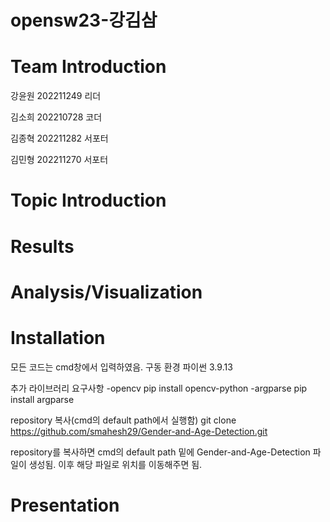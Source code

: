 # opensw23-강김삼

# Team Introduction
  강윤원 202211249 리더
  
  김소희 202210728 코더
  
  김종혁 202211282 서포터
  
  김민형 202211270 서포터
# Topic Introduction

# Results

# Analysis/Visualization

# Installation
 모든 코드는 cmd창에서 입력하였음.
 구동 환경
  파이썬 3.9.13
 
 추가 라이브러리 요구사항
  -opencv
    pip install opencv-python
  -argparse
    pip install argparse
 
  repository 복사(cmd의 default path에서 실행함)
    git clone https://github.com/smahesh29/Gender-and-Age-Detection.git
    
  repository를 복사하면 cmd의 default path 밑에 Gender-and-Age-Detection 파일이 생성됨.
  이후 해당 파일로 위치를 이동해주면 됨.
# Presentation
